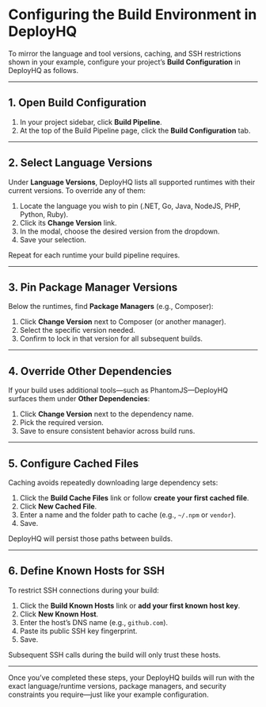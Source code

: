 # Configuring the Build Environment in DeployHQ

To mirror the language and tool versions, caching, and SSH restrictions shown in your example, configure your project’s **Build Configuration** in DeployHQ as follows.

***

## 1. Open Build Configuration

1. In your project sidebar, click **Build Pipeline**.  
2. At the top of the Build Pipeline page, click the **Build Configuration** tab.

***

## 2. Select Language Versions

Under **Language Versions**, DeployHQ lists all supported runtimes with their current versions. To override any of them:

1. Locate the language you wish to pin (.NET, Go, Java, NodeJS, PHP, Python, Ruby).  
2. Click its **Change Version** link.  
3. In the modal, choose the desired version from the dropdown.  
4. Save your selection.  

Repeat for each runtime your build pipeline requires.

***

## 3. Pin Package Manager Versions

Below the runtimes, find **Package Managers** (e.g., Composer):

1. Click **Change Version** next to Composer (or another manager).  
2. Select the specific version needed.  
3. Confirm to lock in that version for all subsequent builds.

***

## 4. Override Other Dependencies

If your build uses additional tools—such as PhantomJS—DeployHQ surfaces them under **Other Dependencies**:

1. Click **Change Version** next to the dependency name.  
2. Pick the required version.  
3. Save to ensure consistent behavior across build runs.

***

## 5. Configure Cached Files

Caching avoids repeatedly downloading large dependency sets:

1. Click the **Build Cache Files** link or follow **create your first cached file**.  
2. Click **New Cached File**.  
3. Enter a name and the folder path to cache (e.g., `~/.npm` or `vendor`).  
4. Save.  

DeployHQ will persist those paths between builds.

***

## 6. Define Known Hosts for SSH

To restrict SSH connections during your build:

1. Click the **Build Known Hosts** link or **add your first known host key**.  
2. Click **New Known Host**.  
3. Enter the host’s DNS name (e.g., `github.com`).  
4. Paste its public SSH key fingerprint.  
5. Save.  

Subsequent SSH calls during the build will only trust these hosts.

***

Once you’ve completed these steps, your DeployHQ builds will run with the exact language/runtime versions, package managers, and security constraints you require—just like your example configuration.
